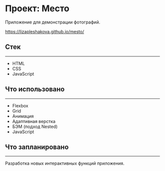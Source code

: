 # Проект: Место

Приложение для демонстрации фотографий.

https://lizapleshakova.github.io/mesto/

## Стек
-----
* HTML
* CSS
* JavaScript

## Что использовано
-----
* Flexbox
* Grid
* Анимация
* Адаптивная верстка
* БЭМ (подход Nested)
* JavaScript


## Что запланировано
-----
Разработка новых интерактивных функций приложения.








